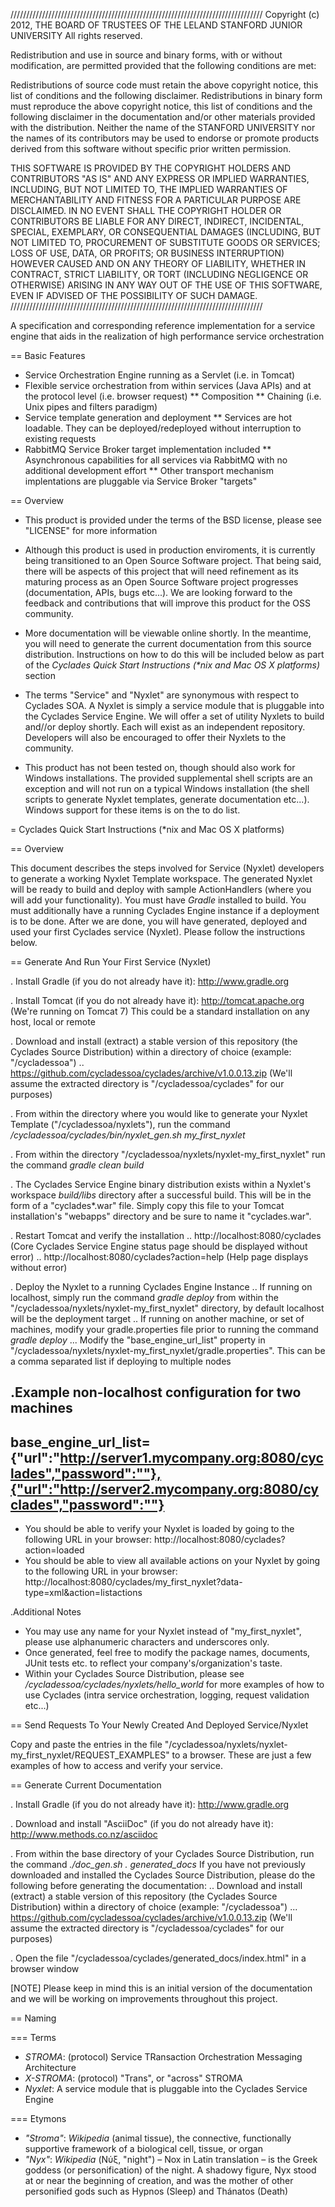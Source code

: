 ////////////////////////////////////////////////////////////////////////////////
Copyright (c) 2012, THE BOARD OF TRUSTEES OF THE LELAND STANFORD JUNIOR UNIVERSITY
All rights reserved.

Redistribution and use in source and binary forms, with or without modification,
are permitted provided that the following conditions are met:

   Redistributions of source code must retain the above copyright notice,
   this list of conditions and the following disclaimer.
   Redistributions in binary form must reproduce the above copyright notice,
   this list of conditions and the following disclaimer in the documentation
   and/or other materials provided with the distribution.
   Neither the name of the STANFORD UNIVERSITY nor the names of its contributors
   may be used to endorse or promote products derived from this software without
   specific prior written permission.

THIS SOFTWARE IS PROVIDED BY THE COPYRIGHT HOLDERS AND CONTRIBUTORS "AS IS" AND
ANY EXPRESS OR IMPLIED WARRANTIES, INCLUDING, BUT NOT LIMITED TO, THE IMPLIED
WARRANTIES OF MERCHANTABILITY AND FITNESS FOR A PARTICULAR PURPOSE ARE DISCLAIMED.
IN NO EVENT SHALL THE COPYRIGHT HOLDER OR CONTRIBUTORS BE LIABLE FOR ANY DIRECT,
INDIRECT, INCIDENTAL, SPECIAL, EXEMPLARY, OR CONSEQUENTIAL DAMAGES (INCLUDING,
BUT NOT LIMITED TO, PROCUREMENT OF SUBSTITUTE GOODS OR SERVICES; LOSS OF USE,
DATA, OR PROFITS; OR BUSINESS INTERRUPTION) HOWEVER CAUSED AND ON ANY THEORY OF
LIABILITY, WHETHER IN CONTRACT, STRICT LIABILITY, OR TORT (INCLUDING NEGLIGENCE
OR OTHERWISE) ARISING IN ANY WAY OUT OF THE USE OF THIS SOFTWARE, EVEN IF ADVISED
OF THE POSSIBILITY OF SUCH DAMAGE.
////////////////////////////////////////////////////////////////////////////////

A specification and corresponding reference implementation for a service engine that aids in the realization of high performance service orchestration

== Basic Features

* Service Orchestration Engine running as a Servlet (i.e. in Tomcat)
* Flexible service orchestration from within services (Java APIs) and at the protocol level (i.e. browser request)
	** Composition
	** Chaining (i.e. Unix pipes and filters paradigm)
* Service template generation and deployment
        ** Services are hot loadable. They can be deployed/redeployed without interruption to existing requests
* RabbitMQ Service Broker target implementation included
	** Asynchronous capabilities for all services via RabbitMQ with no additional development effort
	** Other transport mechanism implentations are pluggable via Service Broker "targets"

== Overview

* This product is provided under the terms of the BSD license, please see "LICENSE" for more information

* Although this product is used in production enviroments, it is currently being transitioned to an Open Source Software project. That being said, there will be aspects of this project that will need refinement as its maturing process as an Open Source Software project progresses (documentation, APIs, bugs etc...). We are looking forward to the feedback and contributions that will improve this product for the OSS community.

* More documentation will be viewable online shortly. In the meantime, you will need to generate the current documentation from this source distribution. Instructions on how to do this will be included below as part of the _Cyclades Quick Start Instructions (*nix and Mac OS X platforms)_ section

* The terms "Service" and "Nyxlet" are synonymous with respect to Cyclades SOA. A Nyxlet is simply a service module that is pluggable into the Cyclades Service Engine. We will offer a set of utility Nyxlets to build and//or deploy shortly. Each will exist as an independent repository. Developers will also be encouraged to offer their Nyxlets to the community. 

* This product has not been tested on, though should also work for Windows installations. The provided supplemental shell scripts are an exception and will not run on a typical Windows installation (the shell scripts to generate Nyxlet templates, generate documentation etc...). Windows support for these items is on the to do list.

= Cyclades Quick Start Instructions (*nix and Mac OS X platforms)

== Overview

This document describes the steps involved for Service (Nyxlet) developers to generate a working Nyxlet Template workspace. The generated Nyxlet will be ready to build and deploy with sample ActionHandlers (where you will add your functionality). You must have *Gradle* installed to build. You must additionally have a running Cyclades Engine instance if a deployment is to be done. After we are done, you will have generated, deployed and used your first Cyclades service (Nyxlet). Please follow the instructions below.

== Generate And Run Your First Service (Nyxlet)

. Install Gradle (if you do not already have it): http://www.gradle.org

. Install Tomcat (if you do not already have it): http://tomcat.apache.org (We're running on Tomcat 7) This could be a standard installation on any host, local or remote

. Download and install (extract) a stable version of this repository (the Cyclades Source Distribution) within a directory of choice (example: "/cycladessoa")
	.. https://github.com/cycladessoa/cyclades/archive/v1.0.0.13.zip (We'll assume the extracted directory is "/cycladessoa/cyclades" for our purposes)

. From within the directory where you would like to generate your Nyxlet Template ("/cycladessoa/nyxlets"),  run the command _/cycladessoa/cyclades/bin/nyxlet_gen.sh my_first_nyxlet_

. From within the directory "/cycladessoa/nyxlets/nyxlet-my_first_nyxlet" run the command _gradle clean build_

. The Cyclades Service Engine binary distribution exists within a Nyxlet's workspace _build/libs_ directory after a successful build. This will be in the form of a "cyclades*.war" file. Simply copy this file to your Tomcat installation's "webapps" directory and be sure to name it "cyclades.war".

. Restart Tomcat and verify the installation
	.. http://localhost:8080/cyclades (Core Cyclades Service Engine status page should be displayed without error)
	.. http://localhost:8080/cyclades?action=help (Help page displays without error)

. Deploy the Nyxlet to a running Cyclades Engine Instance
	.. If running on localhost, simply run the command _gradle deploy_ from within the "/cycladessoa/nyxlets/nyxlet-my_first_nyxlet" directory, by default localhost will be the deployment target
	.. If running on another machine, or set of machines, modify your gradle.properties file prior to running the command _gradle deploy_
		... Modify the "base_engine_url_list" property in "/cycladessoa/nyxlets/nyxlet-my_first_nyxlet/gradle.properties". This can be a comma separated list if deploying to multiple nodes

.Example non-localhost configuration for two machines
----
base_engine_url_list={"url":"http://server1.mycompany.org:8080/cyclades","password":""},{"url":"http://server2.mycompany.org:8080/cyclades","password":""}
----

* You should be able to verify your Nyxlet is loaded by going to the following URL in your browser: http://localhost:8080/cyclades?action=loaded
* You should be able to view all available actions on your Nyxlet by going to the following URL in your browser: http://localhost:8080/cyclades/my_first_nyxlet?data-type=xml&action=listactions

.Additional Notes
* You may use any name for your Nyxlet instead of "my_first_nyxlet", please use alphanumeric characters and underscores only.
* Once generated, feel free to modify the package names, documents, JUnit tests etc. to reflect your company's/organization's taste.
* Within your Cyclades Source Distribution, please see _/cycladessoa/cyclades/nyxlets/hello_world_ for more examples of how to use Cyclades (intra service orchestration, logging, request validation etc...)

== Send Requests To Your Newly Created And Deployed Service/Nyxlet

Copy and paste the entries in the file "/cycladessoa/nyxlets/nyxlet-my_first_nyxlet/REQUEST_EXAMPLES" to a browser. These are just a few examples of how to access and verify your service.

== Generate Current Documentation

. Install Gradle (if you do not already have it): http://www.gradle.org

. Download and install "AsciiDoc" (if you do not already have it): http://www.methods.co.nz/asciidoc

. From within the base directory of your Cyclades Source Distribution, run the command _./doc_gen.sh . generated_docs_ If you have not previously downloaded and installed the Cyclades Source Distribution, please do the following before generating the documentation:
	.. Download and install (extract) a stable version of this repository (the Cyclades Source Distribution) within a directory of choice (example: "/cycladessoa")
        	... https://github.com/cycladessoa/cyclades/archive/v1.0.0.13.zip (We'll assume the extracted directory is "/cycladessoa/cyclades" for our purposes)

. Open the file "/cycladessoa/cyclades/generated_docs/index.html" in a browser window

[NOTE]
Please keep in mind this is an initial version of the documentation and we will be working on improvements throughout this project.

== Naming

=== Terms

* *STROMA*: (protocol) Service TRansaction Orchestration Messaging Architecture
* *X-STROMA*: (protocol) "Trans", or "across" STROMA
* *Nyxlet*: A service module that is pluggable into the Cyclades Service Engine

=== Etymons

* *"Stroma"*: _Wikipedia_ (animal tissue), the connective, functionally supportive framework of a biological cell, tissue, or organ
* *"Nyx"*: _Wikipedia_ (Νύξ, "night") – Nox in Latin translation – is the Greek goddess (or personification) of the night. A shadowy figure, Nyx stood at or near the beginning of creation, and was the mother of other personified gods such as Hypnos (Sleep) and Thánatos (Death)



